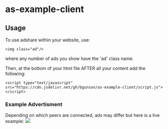 # as-example-client

## Usage

To use adshare within your website, use:

```
<img class="ad"/>
```

where any number of ads you show have the 'ad' class name.

Then, at the bottom of your html file AFTER all your content add the following:

```
<script type="text/javascript" src="https://cdn.jsdelivr.net/gh/bgunson/as-example-client/script.js"></script>
```


### Example Advertisment
Depending on which peers are connected, ads may differ but here is a live example:
<img src="https://amazing-limiter-378022.uw.r.appspot.com/ad"/>
